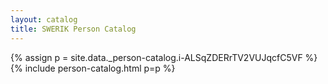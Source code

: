 ```yaml
---
layout: catalog
title: SWERIK Person Catalog
---
```

{% assign p = site.data._person-catalog.i-ALSqZDERrTV2VUJqcfC5VF %}
{% include person-catalog.html p=p %}

